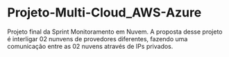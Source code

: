 # Projeto-Multi-Cloud_AWS-Azure
Projeto final da Sprint Monitoramento em Nuvem. A proposta desse  projeto é interligar 02 nunvens de provedores diferentes,
fazendo uma comunicação entre as 02 nuvens através de IPs privados.
